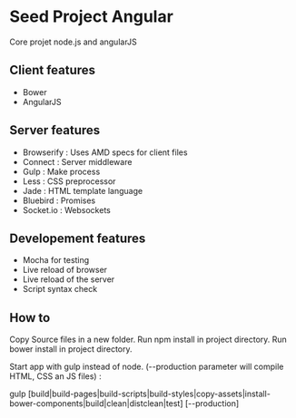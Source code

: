 Seed Project Angular
===========

Core projet node.js and angularJS


Client features
----------

 - Bower
 - AngularJS


Server features
----------

 - Browserify : Uses AMD specs for client files
 - Connect : Server middleware
 - Gulp : Make process
 - Less : CSS preprocessor
 - Jade : HTML template language
 - Bluebird : Promises
 - Socket.io : Websockets


Developement features
----------

 - Mocha for testing
 - Live reload of browser
 - Live reload of the server
 - Script syntax check


How to
----------

Copy Source files in a new folder.
Run npm install in project directory.
Run bower install in project directory.

Start app with gulp instead of node. (--production parameter will compile HTML, CSS an JS files) :

  gulp [build|build-pages|build-scripts|build-styles|copy-assets|install-bower-components|build|clean|distclean|test] [--production]